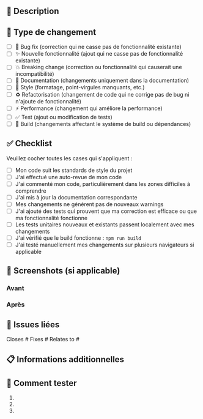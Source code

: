 ## 📝 Description

<!-- Décrivez brièvement les changements apportés dans cette PR -->

## 🔄 Type de changement

- [ ] 🐛 Bug fix (correction qui ne casse pas de fonctionnalité existante)
- [ ] ✨ Nouvelle fonctionnalité (ajout qui ne casse pas de fonctionnalité existante)
- [ ] 💥 Breaking change (correction ou fonctionnalité qui causerait une incompatibilité)
- [ ] 📝 Documentation (changements uniquement dans la documentation)
- [ ] 🎨 Style (formatage, point-virgules manquants, etc.)
- [ ] ♻️ Refactorisation (changement de code qui ne corrige pas de bug ni n'ajoute de fonctionnalité)
- [ ] ⚡ Performance (changement qui améliore la performance)
- [ ] ✅ Test (ajout ou modification de tests)
- [ ] 🔧 Build (changements affectant le système de build ou dépendances)

## ✅ Checklist

Veuillez cocher toutes les cases qui s'appliquent :

- [ ] Mon code suit les standards de style du projet
- [ ] J'ai effectué une auto-revue de mon code
- [ ] J'ai commenté mon code, particulièrement dans les zones difficiles à comprendre
- [ ] J'ai mis à jour la documentation correspondante
- [ ] Mes changements ne génèrent pas de nouveaux warnings
- [ ] J'ai ajouté des tests qui prouvent que ma correction est efficace ou que ma fonctionnalité fonctionne
- [ ] Les tests unitaires nouveaux et existants passent localement avec mes changements
- [ ] J'ai vérifié que le build fonctionne : `npm run build`
- [ ] J'ai testé manuellement mes changements sur plusieurs navigateurs si applicable

## 📸 Screenshots (si applicable)

<!-- Ajoutez des captures d'écran pour aider à comprendre les changements visuels -->

### Avant
<!-- Screenshot avant les changements -->

### Après
<!-- Screenshot après les changements -->

## 🔗 Issues liées

<!-- Référencez les issues GitHub avec "Closes #123" ou "Fixes #123" -->

Closes #
Fixes #
Relates to #

## 📋 Informations additionnelles

<!-- Ajoutez tout autre contexte ou information utile ici -->

## 🧪 Comment tester

<!-- Décrivez comment un reviewer peut tester vos changements -->

1. 
2. 
3. 

